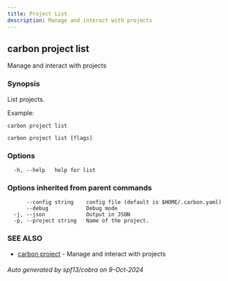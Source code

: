 ```yaml
---
title: Project List
description: Manage and interact with projects
---
```


## carbon project list

Manage and interact with projects

### Synopsis

List projects.

Example:

	carbon project list



```
carbon project list [flags]
```

### Options

```
  -h, --help   help for list
```

### Options inherited from parent commands

```
      --config string    config file (default is $HOME/.carbon.yaml)
      --debug            Debug mode
  -j, --json             Output in JSON
  -p, --project string   Name of the project.
```

### SEE ALSO

* [carbon project](carbon_project.md)	 - Manage and interact with projects

###### Auto generated by spf13/cobra on 9-Oct-2024
